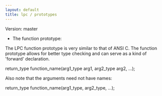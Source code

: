 ```yaml
---
layout: default
title: lpc / prototypes
---
```


Version: master

- The function prototype:

The LPC function prototype is very similar to that of ANSI C. The
function prototype allows for better type checking and can serve as
a kind of 'forward' declaration.

return_type function_name(arg1_type arg1, arg2_type arg2, ...);

Also note that the arguments need not have names:

return_type function_name(arg1_type, arg2_type, ...);
